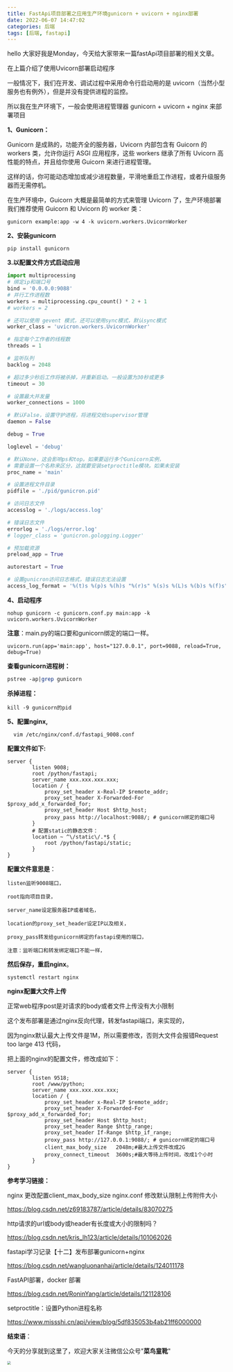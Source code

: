 ```yaml
---
title: FastApi项目部署之应用生产环境gunicorn + uvicorn + nginx部署
date: 2022-06-07 14:47:02
categories: 后端
tags: [后端, fastapi]
---
```


hello 大家好我是Monday，今天给大家带来一篇fastApi项目部署的相关文章。

<!--more-->

在上篇介绍了使用Uvicorn部署启动程序

一般情况下，我们在开发、调试过程中采用命令行启动用的是 uvicorn（当然小型服务也有例外），但是并没有提供进程的监控。

所以我在生产环境下，一般会使用进程管理器 gunicorn + uvicorn + nginx 来部署项目



**1、Gunicorn：**

Gunicorn 是成熟的，功能齐全的服务器，Uvicorn 内部包含有 Guicorn 的 workers 类，允许你运行 ASGI 应用程序，这些 workers 继承了所有 Uvicorn 高性能的特点，并且给你使用 Guicorn 来进行进程管理。

这样的话，你可能动态增加或减少进程数量，平滑地重启工作进程，或者升级服务器而无需停机。

在生产环境中，Guicorn 大概是最简单的方式来管理 Uvicorn 了，生产环境部署我们推荐使用 Guicorn 和 Uvicorn 的 worker 类：

```text
gunicorn example:app -w 4 -k uvicorn.workers.UvicornWorker
```

**2、安装gunicorn**

```
pip install gunicorn
```

**3.以配置文件方式启动应用**

```python 
import multiprocessing
# 绑定ip和端口号
bind = '0.0.0.0:9088'
# 并行工作进程数
workers = multiprocessing.cpu_count() * 2 + 1
# workers = 2

# 还可以使用 gevent 模式，还可以使用sync模式，默认sync模式
worker_class = 'uvicron.workers.UvicornWorker'

# 指定每个工作者的线程数
threads = 1

# 监听队列
backlog = 2048

# 超过多少秒后工作将被杀掉，并重新启动。一般设置为30秒或更多
timeout = 30

# 设置最大并发量
worker_connections = 1000

# 默认False，设置守护进程，将进程交给supervisor管理
daemon = False

debug = True

loglevel = 'debug'

# 默认None，这会影响ps和top。如果要运行多个Gunicorn实例，
# 需要设置一个名称来区分，这就要安装setproctitle模块。如果未安装
proc_name = 'main'

# 设置进程文件目录
pidfile = './pid/gunicron.pid'

# 访问日志文件
accesslog = './logs/access.log'

# 错误日志文件
errorlog = './logs/error.log'
# logger_class = 'gunicron.gologging.Logger'

# 预加载资源
preload_app = True

autorestart = True

# 设置gunicron访问日志格式，错误日志无法设置
access_log_format = '%(t)s %(p)s %(h)s "%(r)s" %(s)s %(L)s %(b)s %(f)s" " "%(a)s"'


```

**4、启动程序**

```
nohup gunicorn -c gunicorn.conf.py main:app -k uvicorn.workers.UvicornWorker
```

**注意**：main.py的端口要和gunicorn绑定的端口一样。

```
uvicorn.run(app='main:app', host="127.0.0.1", port=9088, reload=True, debug=True)
```

**查看gunicorn进程树：**

```perl
pstree -ap|grep gunicorn
```

**杀掉进程：**

```
kill -9 gunicorn的pid
```

**5、配置nginx,** 

```
  vim /etc/nginx/conf.d/fastapi_9008.conf
```

**配置文件如下:**

```
server {
        listen 9008;
        root /python/fastapi;
        server_name xxx.xxx.xxx.xxx;
        location / {
            proxy_set_header x-Real-IP $remote_addr;
            proxy_set_header X-Forwarded-For $proxy_add_x_forwarded_for;
            proxy_set_header Host $http_host;
            proxy_pass http://localhost:9088/; # gunicorn绑定的端口号
        }
        # 配置static的静态文件：
        location ~ ^\/static\/.*$ {
            root /python/fastapi/static;
        }
}
```

**配置文件意思是**：

```
listen监听9008端口，

root指向项目目录，

server_name设定服务器IP或者域名，

location的proxy_set_header设定IP以及相关，

proxy_pass转发给gunicorn绑定的fastapi使用的端口，

注意：监听端口和转发绑定端口不能一样，
```

**然后保存，重启nginx**。

```
systemctl restart nginx
```



**nginx配置大文件上传**

正常web程序post是对请求的body或者文件上传没有大小限制

这个发布部署是通过nginx反向代理，转发fastapi端口，来实现的，

因为nginx默认最大上传文件是1M，所以需要修改，否则大文件会报错Request too large  413 代码，

把上面的nginx的配置文件，修改成如下：

```
server {
        listen 9518;
        root /www/python;
        server_name xxx.xxx.xxx.xxx;
        location / {
            proxy_set_header x-Real-IP $remote_addr;
            proxy_set_header X-Forwarded-For $proxy_add_x_forwarded_for;
            proxy_set_header Host $http_host;
            proxy_set_header Range $http_range;
            proxy_set_header If-Range $http_if_range;
            proxy_pass http://127.0.0.1:9088/; # gunicorn绑定的端口号
            client_max_body_size   2048m;#最大上传文件改成2G
            proxy_connect_timeout  3600s;#最大等待上传时间，改成1个小时
        }
}
```



**参考学习链接：**

nginx 更改配置client_max_body_size nginx.conf 修改默认限制上传附件大小

https://blog.csdn.net/z69183787/article/details/83070275

http请求的url或body或header有长度或大小的限制吗？

https://blog.csdn.net/kris_lh123/article/details/101062026

fastapi学习记录【十二】发布部署gunicorn+nginx

https://blog.csdn.net/wangluonanhai/article/details/124011178

FastAPI部署，docker 部署

https://blog.csdn.net/RoninYang/article/details/121128106

setproctitle：设置Python进程名称

https://www.missshi.cn/api/view/blog/5df835053b4ab21ff6000000

**结束语**：

​	今天的分享就到这里了，欢迎大家关注微信公众号"**菜鸟童靴**"

<img src="./share/微信.png" style="zoom: 50%;" />